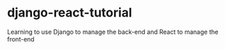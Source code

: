 # django-react-tutorial
Learning to use Django to manage the back-end and React to manage the front-end
